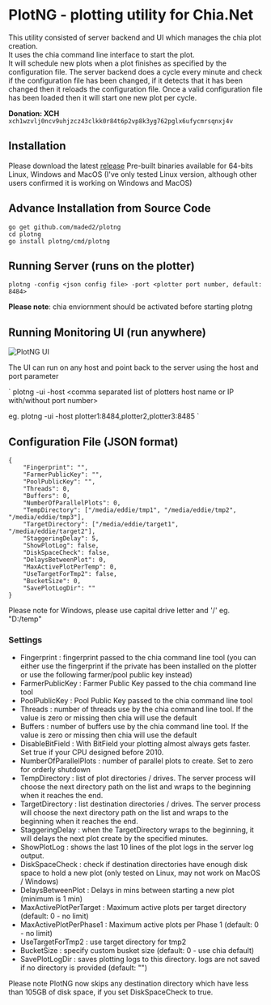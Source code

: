 # PlotNG - plotting utility for Chia.Net

This utility consisted of server backend and UI which manages the chia plot creation.  
It uses the chia command line interface to start the plot.  
It will schedule new plots when a plot finishes as specified by the configuration file.
The server backend does a cycle every minute and check if the configuration file has been changed, if it detects that it has been changed then it reloads the configuration file.
Once a valid configuration file has been loaded then it will start one new plot per cycle.

**Donation: XCH**  `xch1wzvlj0ncv9uhjzcz43clkk0r84t6p2vp8k3yg762pglx6ufycmrsqnxj4v`

## Installation

Please download the latest [release](../../releases) 
Pre-built binaries available for 64-bits Linux, Windows and MacOS (I've only tested Linux version, although other users confirmed it is working on Windows and MacOS)


## Advance Installation from Source Code

    go get github.com/maded2/plotng
    cd plotng
    go install plotng/cmd/plotng



## Running Server (runs on the plotter)

`
plotng -config <json config file> -port <plotter port number, default: 8484>
`

**Please note**: chia enviornment should be activated before starting plotng

## Running Monitoring UI (run anywhere)

![PlotNG UI](plotng.png)

The UI can run on any host and point back to the server using the host and port parameter


`
plotng -ui -host <comma separated list of plotters host name or IP with/without port number>

eg. plotng -ui -host plotter1:8484,plotter2,plotter3:8485
`

## Configuration File (JSON format)


    {
        "Fingerprint": "",
        "FarmerPublicKey": "",
        "PoolPublicKey": "",
        "Threads": 0,
        "Buffers": 0,
        "NumberOfParallelPlots": 0,
        "TempDirectory": ["/media/eddie/tmp1", "/media/eddie/tmp2", "/media/eddie/tmp3"],
        "TargetDirectory": ["/media/eddie/target1", "/media/eddie/target2"],
        "StaggeringDelay": 5,
        "ShowPlotLog": false,
        "DiskSpaceCheck": false,
        "DelaysBetweenPlot": 0,
        "MaxActivePlotPerTemp": 0,
        "UseTargetForTmp2": false,
        "BucketSize": 0,
        "SavePlotLogDir": ""
    }

Please note for Windows, please use capital drive letter and '/'  eg.  "D:/temp"

### Settings

- Fingerprint : fingerprint passed to the chia command line tool (you can either use the fingerprint if the private has been installed on the plotter or use the following farmer/pool public key instead)
- FarmerPublicKey : Farmer Public Key passed to the chia command line tool
- PoolPublicKey : Pool Public Key passed to the chia command line tool
- Threads : number of threads use by the chia command line tool.  If the value is zero or missing then chia will use the default
- Buffers : number of buffers use by the chia command line tool.  If the value is zero or missing then chia will use the default
- DisableBitField : With BitField your plotting almost always gets faster. Set true if your CPU designed before 2010.
- NumberOfParallelPlots : number of parallel plots to create.  Set to zero for orderly shutdown
- TempDirectory : list of plot directories / drives.  The server process will choose the next directory path on the list and wraps to the beginning when it reaches the end.
- TargetDirectory : list destination directories / drives.  The server process will choose the next directory path on the list and wraps to the beginning when it reaches the end.
- StaggeringDelay : when the TargetDirectory wraps to the beginning, it will delays the next plot create by the specified minutes.
- ShowPlotLog : shows the last 10 lines of the plot logs in the server log output.
- DiskSpaceCheck : check if destination directories have enough disk space to hold a new plot (only tested on Linux, may not work on MacOS / Windows)
- DelaysBetweenPlot : Delays in mins between starting a new plot (minimum is 1 min)
- MaxActivePlotPerTarget : Maximum active plots per target directory (default: 0 - no limit)
- MaxActivePlotPerPhase1 : Maximum active plots per Phase 1 (default: 0 - no limit)
- UseTargetForTmp2 : use target directory for tmp2
- BucketSize : specify custom busket size (default: 0 - use chia default)
- SavePlotLogDir : saves plotting logs to this directory. logs are not saved if no directory is provided (default: "")

Please note PlotNG now skips any destination directory which have less than 105GB of disk space, if you set DiskSpaceCheck to true.
